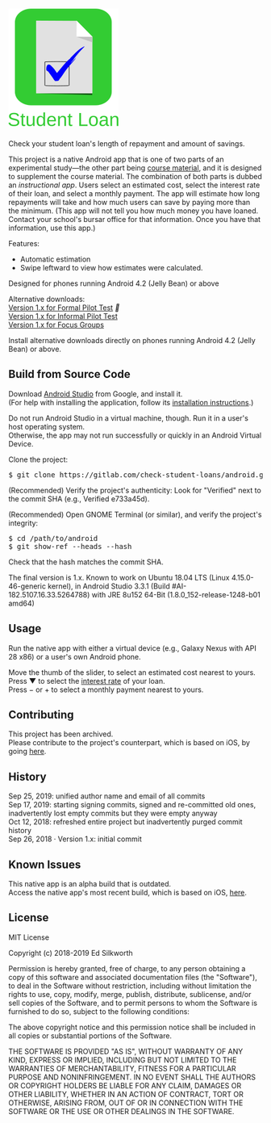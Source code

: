 <snippet>
<content>
 
# ![Alt](./app_icon_and_logo.png "Check Student Loans")

Check your student loan's length of repayment and amount of savings.<p>

This project is a native Android app that is one of two parts of an experimental study&mdash;the other part being [course material](https://gitlab.com/check-student-loans/course-material "Click here to locate the course material."), and it is designed to supplement the course material.
The combination of both parts is dubbed an *instructional app*. Users select an estimated cost, select the interest rate of their loan, and select a monthly payment. 
The app will estimate how long repayments will take and how much users can save by paying more than the minimum.
(This app will not tell you how much money you have loaned. Contact your school's bursar office for that information. Once you have that information, use this app.)<p>

Features:
* Automatic estimation
* Swipe leftward to view how estimates were calculated.

Designed for phones running Android 4.2 (Jelly Bean) or above<p>

Alternative downloads:<br>
[Version 1.x for Formal Pilot Test](./Archives/formal_pilot_test.apk "Click here to access the download link.") <i class="fa">&#xf058;</i><br>
[Version 1.x for Informal Pilot Test](./Archives/informal_pilot_test.apk "Click here to access the download link.")<br>
[Version 1.x for Focus Groups](./Archives/focus_groups.apk "Click here to access the download link.")<p>

Install alternative downloads directly on phones running Android 4.2 (Jelly Bean) or above.


## Build from Source Code

Download [Android Studio](https://developer.android.com/studio/ "Click here to access the download link.") from Google, and install it.<br>
(For help with installing the application, follow its [installation instructions](https://developer.android.com/studio/install "Click here to access the instructions.").)<p>

Do not run Android Studio in a virtual machine, though. Run it in a user's host operating system.<br>
Otherwise, the app may not run successfully or quickly in an Android Virtual Device.<p>

Clone the project:
<pre>
$ git clone https://gitlab.com/check-student-loans/android.git
</pre>

(Recommended) Verify the project's authenticity: Look for "Verified" next to the commit SHA (e.g., Verified e733a45d).

(Recommended) Open GNOME Terminal (or similar), and verify the project's integrity:
<pre>
$ cd /path/to/android
$ git show-ref --heads --hash
</pre>
Check that the hash matches the commit SHA.<p>

The final version is 1.x. Known to work on Ubuntu 18.04 LTS (Linux 4.15.0-46-generic kernel), in Android Studio 3.3.1 (Build #AI-182.5107.16.33.5264788) with JRE 8u152 64-Bit (1.8.0_152-release-1248-b01 amd64)

## Usage

Run the native app with either a virtual device (e.g., Galaxy Nexus with API 28 x86) or a user's own Android phone.<p>

Move the thumb of the slider, to select an estimated cost nearest to yours.<br>
Press &#x25BC; to select the [interest rate](https://studentaid.ed.gov/sa/types/loans/interest-rates "Click here to visit the office of Federal Student Aid.") of your loan.<br>
Press &minus; or &#43; to select a monthly payment nearest to yours.<p>

## Contributing

This project has been archived.<br>
Please contribute to the project's counterpart, which is based on iOS, by going [here](https://gitlab.com/check-student-loans/ios "Click here to access the most recent iOS build.").<p>

## History

Sep 25, 2019: unified author name and email of all commits<br>
Sep 17, 2019: starting signing commits, signed and re-committed old ones, inadvertently lost empty commits but they were empty anyway<br>
Oct 12, 2018: refreshed entire project but inadvertently purged commit history<br>
Sep 26, 2018 &middot; Version 1.x: initial commit

## Known Issues

This native app is an alpha build that is outdated.<br>
Access the native app's most recent build, which is based on iOS, [here](https://gitlab.com/check-student-loans/ios "Click here to access the most recent build.").<p>


## License

MIT License

Copyright (c) 2018-2019 Ed Silkworth

Permission is hereby granted, free of charge, to any person obtaining a copy
of this software and associated documentation files (the "Software"), to deal
in the Software without restriction, including without limitation the rights
to use, copy, modify, merge, publish, distribute, sublicense, and/or sell
copies of the Software, and to permit persons to whom the Software is
furnished to do so, subject to the following conditions:

The above copyright notice and this permission notice shall be included in all
copies or substantial portions of the Software.

THE SOFTWARE IS PROVIDED "AS IS", WITHOUT WARRANTY OF ANY KIND, EXPRESS OR
IMPLIED, INCLUDING BUT NOT LIMITED TO THE WARRANTIES OF MERCHANTABILITY,
FITNESS FOR A PARTICULAR PURPOSE AND NONINFRINGEMENT. IN NO EVENT SHALL THE
AUTHORS OR COPYRIGHT HOLDERS BE LIABLE FOR ANY CLAIM, DAMAGES OR OTHER
LIABILITY, WHETHER IN AN ACTION OF CONTRACT, TORT OR OTHERWISE, ARISING FROM,
OUT OF OR IN CONNECTION WITH THE SOFTWARE OR THE USE OR OTHER DEALINGS IN THE
SOFTWARE.

</content>
</snippet>

